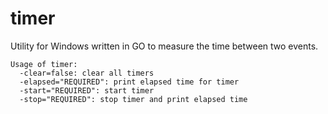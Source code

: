 ﻿timer
=====

Utility for Windows written in GO to measure the time between two events.

~~~
Usage of timer:
  -clear=false: clear all timers
  -elapsed="REQUIRED": print elapsed time for timer
  -start="REQUIRED": start timer
  -stop="REQUIRED": stop timer and print elapsed time
~~~

